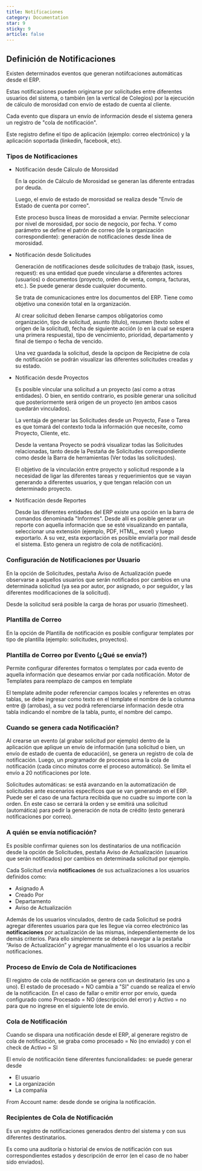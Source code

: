 ```yaml
---
title: Notificaciones
category: Documentation
star: 9
sticky: 9
article: false
---
```


## Definición de Notificaciones

Existen determinados eventos que generan notiifcaciones automáticas desde el ERP. 

Estas notificaciones pueden originarse por solicitudes entre diferentes usuarios del sistema, o también (en la vertical de Colegios) por la ejecución de cálculo de morosidad con envío de estado de cuenta al cliente.

Cada evento que dispara un envío de información desde el sistema genera un registro de "cola de notificación". 

Este registro define el tipo de aplicación (ejemplo: correo electrónico) y la aplicación soportada (linkedin, facebook, etc).

### Tipos de Notificaciones

* Notificación desde Cálculo de Morosidad

  En la opción de Cálculo de Morosidad se generan las diferente entradas por deuda.

  Luego, el envío de estado de morosidad se realiza desde "Envío de Estado de cuenta por correo".

  Este proceso busca líneas de morosidad a enviar. Permite seleccionar por nivel de morosidad, por socio de negocio, por fecha. Y como parámetro se define el patrón de correo (de la organización correspondiente): generación de notificaciones desde línea de morosidad.

* Notificación desde Solicitudes

  Generación de notificaciones desde solicitudes de trabajo (task, issues, request): es una entidad que puede vincularse a diferentes actores (usuarios) o documentos (proyecto, orden de venta, compra, facturas, etc.). Se puede generar desde cualquier documento.

  Se trata de comunicaciones entre los documentos del ERP. Tiene como objetivo una conexión total en la organización.

  Al crear solicitud deben llenarse campos obligatorios como organización, tipo de solicitud, asunto (título), resumen (texto sobre el origen de la solicitud), fecha de siguiente acción (o en la cual se espera una primera respuesta), tipo de vencimiento, prioridad, departamento y final de tiempo o fecha de vencido.

  Una vez guardada la solicitud, desde la opcipon de Recipietne de cola de notificación se podrán visualizar las diferentes solicitudes creadas y su estado.

* Notificación desde Proyectos

  Es posible vincular una solicitud a un proyecto (así como a otras entidades). O bien, en sentido contrario, es posible generar una solicitud que posteriormente será origen de un proyecto (en ambos casos quedarán vinculados). 

  La ventaja de generar las Solicitudes desde un Proyecto, Fase o Tarea es que tomará del contexto toda la información que necesite, como Proyecto, Cliente, etc.

  Desde la ventana Proyecto se podrá visualizar todas las Solicitudes relacionadas, tanto desde la Pestaña de Solicitudes correspondiente como desde la Barra de herramientas (Ver todas las solicitudes).

  El objetivo de la vinculación entre proyecto y solicitud responde a la necesidad de ligar las diferentes tareas y requerimientos que se vayan generando a diferentes usuarios, y que tengan relación con un determinado proyecto.

* Notificación desde Reportes

  Desde las diferentes entidades del ERP existe una opción en la barra de comandos denominada "Informes". Desde allí es posible generar un reporte con aquella información que se esté visualizando en pantalla, seleccionar una extensión (ejemplo, PDF, HTML,, excel) y luego exportarlo. A su vez, esta exportación es posible enviarla por mail desde el sistema. Esto genera un registro de cola de notificación).

### Configuración de Notificaciones por Usuario

En la opción de Solicitudes, pestaña Aviso de Actualización puede observarse a aquellos usuarios que serán notificados por cambios en una determinada solicitud (ya sea por autor, por asignado, o por seguidor, y las diferentes modificaciones de la solicitud).

Desde la solicitud será posible la carga de horas por usuario (timesheet).

### Plantilla de Correo

En la opción de Plantilla de notificación es posible configurar templates por tipo de plantilla (ejemplo: solicitudes, proyectos).

### Plantilla de Correo por Evento (¿Qué se envía?)

Permite configurar diferentes formatos o templates por cada evento de aquella información que deseamos enviar por cada notificación.
Motor de Templates para reemplazo de campos en template

El template admite poder referenciar campos locales y referentes en otras tablas, se debe ingresar como texto en el template el nombre de la columna entre @ (arrobas), a su vez podrá referenciarse información desde otra tabla indicando el nombre de la tabla, punto, el nombre del campo.

### Cuando se genera cada Notificación?

Al crearse un evento (al grabar solicitud por ejemplo) dentro de la aplicación que aplique un envío de información (una solicitud o bien, un envío de estado de cuenta de educación), se genera un registro de cola de notificación. Luego, un programador de procesos arma la cola de notificación (cada cinco minutos corre el proceso automático). Se limita el envío a 20 notificaciones por lote.

Solicitudes automáticas: se está avanzando en la automatización de solicitudes ante escenarios específicos que se van generando en el ERP. Puede ser el caso de una factura recibida que no cuadre su importe con la orden. En este caso se cerrará la orden y se emitirá una solicitud (automática) para pedir la generación de nota de crédito (esto generará notificaciones por correo).

### A quién se envía notificación?

Es posible confirmar quienes son los destinatarios de una notificación desde la opción de Solicitudes, pestaña Aviso de Actualización (usuarios que serán notificados) por cambios en determinada solicitud por ejemplo.

Cada Solicitud envía **notificaciones** de sus actualizaciones a los usuarios definidos como:

* Asignado A
* Creado Por
* Departamento
* Aviso de Actualización

Además de los usuarios vinculados, dentro de cada Solicitud se podrá agregar diferentes usuarios para que les llegue vía correo electrónico las **notificaciones** por actualización de las mismas, independientemente de los demás criterios. Para ello simplemente se deberá navegar a la pestaña “Aviso de Actualización” y agregar manualmente el o los usuarios a recibir notificaciones.

### Proceso de Envío de Cola de Notificaciones

El registro de cola de notificación se genera con un destinatario (es uno a uno). El estado de procesado = NO cambia a "SI" cuando se realiza el envío de la notificación. En el caso de fallar o emitir error por envío, queda configurado como Procesado = NO (descripción del error) y Activo = no para que no ingrese en el siguiente lote de envío.

### Cola de Notificación

Cuando se dispara una notificación desde el ERP, al generare registro de cola de notificación, se graba como procesado = No (no enviado) y con el check de Activo = SI

El envío de notificación tiene diferentes funcionalidades: se puede generar desde

* El usuario
* La organización
* La compañia

From Account name: desde donde se origina la notificación.

### Recipientes de Cola de Notificación

Es un registro de notificaciones generados dentro del sistema y con sus diferentes destinatarios. 

Es como una auditoría o historial de envíos de notificación con sus correspondientes estados y descripción de error (en el caso de no haber sido enviados).